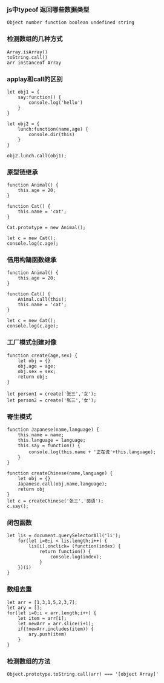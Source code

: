 <!--
 * @Author: your name
 * @Date: 2021-03-06 15:27:54
 * @LastEditTime: 2021-03-06 18:10:48
 * @LastEditors: Please set LastEditors
 * @Description: In User Settings Edit
 * @FilePath: /interview/questions/day06/README.md
-->

### js中typeof 返回哪些数据类型
```
Object number function boolean undefined string 
```
### 检测数组的几种方式
```
Array.isArray()
toString.call()
arr instanceof Array
```
### applay和call的区别
```
let obj1 = {
    say:function() {
        console.log('hello')
    }
}

let obj2 = {
    lunch:function(name,age) {
        console.dir(this)
    }
}

obj2.lunch.call(obj1);
```
### 原型链继承
```
function Animal() {
    this.age = 20;
}

function Cat() {
    this.name = 'cat';
}

Cat.prototype = new Animal();

let c = new Cat();
console.log(c.age);

```
### 借用构鵠函数继承
```
function Animal() {
    this.age = 20;
}

function Cat() {
    Animal.call(this);
    this.name = 'cat';
}

let c = new Cat();
console.log(c.age);
```
### 工厂模式创建对像
```
function create(age,sex) {
    let obj = {}
    obj.age = age;
    obj.sex = sex;
    return obj;
}

let person1 = create('张三','女');
let person2 = create('张三','女');
```
### 寄生模式
```
function Japanese(name,language) {
    this.name = name;
    this.language = language;
    this.say = function() {
        console.log(this.name + '正在说'+this.language);
    } 
}

function createChinese(name,language) {
    let obj = {}
    Japanese.call(obj,name,language);
    return obj
}
let c = createChinese('张三','茵语');
c.say();

```
### 闭包函数
```
let lis = document.querySelectorAll('li');
    for(let i=0;i < lis.length;i++) {
        lis[i].onclick= (function(index) {
            return function() {
                console.log(index);
            }
    })(i)
}
```
### 数组去重
```
let arr = [1,3,1,5,2,3,7];
let ary = [];
for(let i=0;i < arr.length;i++) {
    let item = arr[i];
    let newArr = arr.slice(i+1);
    if(!newArr.includes(item)) {
        ary.push(item)
    }
}
```
### 检测数组的方法
```
Object.prototype.toString.call(arr) === '[object Array]'
```











